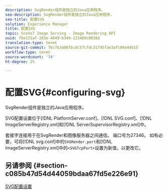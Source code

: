 ```yaml
---
description: SvgRender组件是独立的Java应用程序。
seo-description: SvgRender组件是独立的Java应用程序。
seo-title: 配置SVG
solution: Experience Manager
title: 配置SVG
topic: Scene7 Image Serving - Image Rendering API
uuid: f6e131af-283e-4649-b349-123489c0838d
translation-type: tm+mt
source-git-commit: 7bc7b3a86fbcdc57cfdc31745fae3afc06e44b15
workflow-type: tm+mt
source-wordcount: '74'
ht-degree: 2%

---
```



# 配置SVG{#configuring-svg}

SvgRender组件是独立的Java应用程序。

SVG配置设置位于[!DNL PlatformServer.conf]、[!DNL SVG.conf]、[!DNL ImageServerRegistry.xml]和[!DNL ServerSupervisorRegistry.xml]中。

套接字连接用于在SvgRender和图像服务器之间通信。 端口号为27346。 如有必要，可将[!DNL svg.conf]中的`SVGRender.port`和[!DNL ImageServerRegistry.xml]中的`<SVGTcpPort>`设置为新值，以更改它。

## 另请参阅 {#section-c085b47d54d44059bdaa67fd5e226e91}

[SVG配置设置](../../../is-api/image-serving-api-ref/c-configuration-and-administration/c-server-settings/r-svg.md#reference-232104868b2d4af9a4ac9c87552c0bb5)
